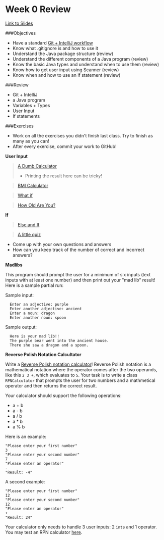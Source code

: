 # Week 0 Review

[Link to Slides](http://slides.com/alexandraqin/ac0307-lesson)

###Objectives

* Have a standard [Git + IntelliJ workflow](https://gist.github.com/noidontdig/fb11060af19159d040f8)
* Know what .gitignore is and how to use it
* Understand the Java package structure (review)
* Understand the different components of a Java program (review)
* Know the basic Java types and understand when to use them (review)
* Know how to get user input using Scanner (review)
* Know when and how to use an if statement (review)

###Review

* Git + IntelliJ
* a Java program
* Variables + Types
* User Input
* If statements

###Exercises

- Work on all the exercises you didn't finish last class. Try to finish as many as you can!
- After every exercise, commit your work to GitHub!

**User Input** 

> [A Dumb Calculator](http://programmingbydoing.com/a/a-dumb-calculator.html)
> - Printing the result here can be tricky!

> [BMI Calculator](http://programmingbydoing.com/a/bmi-calculator.html)

> [What if](http://programmingbydoing.com/a/what-if.html)

> [How Old Are You?](http://programmingbydoing.com/a/how-old-are-you.html)


**If**

> [Else and If](http://programmingbydoing.com/a/else-and-if.html)

> [A little quiz](http://programmingbydoing.com/a/a-little-quiz.html)
- Come up with your own questions and answers
- How can you keep track of the number of correct and incorrect answers?

**Madlibs**

This program should prompt the user for a minimum of six inputs (text inputs with at least one number) and then print out your "mad lib" result! Here is a sample partial run:

Sample input:

      Enter an adjective: purple
      Enter another adjective: ancient
      Enter a noun: dragon
      Enter another noun: spoon

Sample output:

      Here is your mad lib!!
      The purple bear went into the ancient house.
      There she saw a dragon and a spoon.


**Reverse Polish Notation Calcultator**

Write a [Reverse Polish notation calculator](http://en.wikipedia.org/wiki/Reverse_Polish_notation)! Reverse Polish notation is a mathematical notation where the operator comes after the two operands, like this `2 3 +`, which evaluates to `5`. Your task is to write a class `RPNCalculator` that prompts the user for two numbers and a mathmetical operator and then returns the correct result. 

Your calculator should support the following operations:

* a + b
* a - b
* a / b
* a * b
* a % b

Here is an example:

    "Please enter your first number"
    3
    "Please enter your second number"
    7
    "Please enter an operator"
    -
    "Result: -4"
    
A second example:

    "Please enter your first number"
    12
    "Please enter your second number"
    12
    "Please enter an operator"
    +
    "Result: 24"

Your calculator only needs to handle 3 user inputs: 2 `int`s and 1 operator. You may test an RPN calculator [here](http://www.abecedarical.com/javascript/script_reverse_polish.html).
